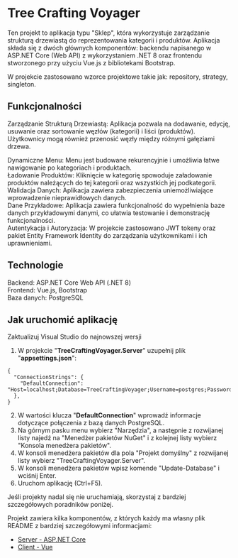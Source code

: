 # Tree Crafting Voyager  
  
Ten projekt to aplikacja typu "Sklep", która wykorzystuje zarządzanie strukturą drzewiastą do reprezentowania kategorii i produktów. Aplikacja składa się z dwóch głównych komponentów: backendu napisanego w ASP.NET Core (Web API) z wykorzystaniem .NET 8 oraz frontendu stworzonego przy użyciu Vue.js z bibliotekami Bootstrap.  
  
W projekcie zastosowano wzorce projektowe takie jak: repository, strategy, singleton.
  
## Funkcjonalności  
  
Zarządzanie Strukturą Drzewiastą: Aplikacja pozwala na dodawanie, edycję, usuwanie oraz sortowanie węzłów (kategorii) i liści (produktów). Użytkownicy mogą również przenosić węzły między różnymi gałęziami drzewa.  
  
Dynamiczne Menu: Menu jest budowane rekurencyjnie i umożliwia łatwe nawigowanie po kategoriach i produktach.  
Ładowanie Produktów: Kliknięcie w kategorię spowoduje załadowanie produktów należących do tej kategorii oraz wszystkich jej podkategorii.  
Walidacja Danych: Aplikacja zawiera zabezpieczenia uniemożliwiające wprowadzenie nieprawidłowych danych.  
Dane Przykładowe: Aplikacja zawiera funkcjonalność do wypełnienia baze danych przykładowymi danymi, co ułatwia testowanie i demonstrację funkcjonalności.  
Autentykacja i Autoryzacja: W projekcie zastosowano JWT tokeny oraz pakiet Entity Framework Identity do zarządzania użytkownikami i ich uprawnieniami.  


## Technologie  
  
Backend: ASP.NET Core Web API (.NET 8)  
Frontend: Vue.js, Bootstrap  
Baza danych: PostgreSQL  
  
## Jak uruchomić aplikację  

Zaktualizuj Visual Studio do najnowszej wersji  
  
1. W projekcie "**TreeCraftingVoyager.Server**" uzupełnij plik "**appsettings.json**":  
```  
{
  "ConnectionStrings": {
    "DefaultConnection": "Host=localhost;Database=TreeCraftingVoyager;Username=postgres;Password=your_password"
  },
}
```  
2. W wartości klucza "**DefaultConnection**" wprowadź informacje dotyczące połączenia z bazą danych PostgreSQL.
3. Na górnym pasku menu wybierz "Narzędzia", a następnie z rozwijanej listy najedź na "Menedżer pakietów NuGet" i z kolejnej listy wybierz "Konsola menedżera pakietów".  
4. W konsoli menedżera pakietów dla pola "Projekt domyślny" z rozwijanej listy wybierz "TreeCraftingVoyager.Server".  
5. W konsoli menedżera pakietów wpisz komende "Update-Database" i wciśnij Enter.  
6. Uruchom aplikację (Ctrl+F5).  

Jeśli projekty nadal się nie uruchamiają, skorzystaj z bardziej szczegółowych poradników poniżej.  

Projekt zawiera kilka komponentów, z których każdy ma własny plik README z bardziej szczegółowymi informacjami:  
  
- [Server - ASP.NET Core](TreeCraftingVoyager.Server/README.md)
- [Client - Vue](treecraftingvoyager.client/README.md)
